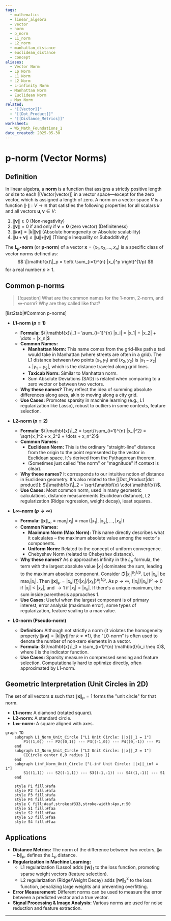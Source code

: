 ```yaml
---
tags:
  - mathematics
  - linear_algebra
  - vector
  - norm
  - p_norm
  - L1_norm
  - L2_norm
  - manhattan_distance
  - euclidean_distance
  - concept
aliases:
  - Vector Norm
  - Lp Norm
  - L1 Norm
  - L2 Norm
  - L-infinity Norm
  - Manhattan Norm
  - Euclidean Norm
  - Max Norm
related:
  - "[[Vector]]"
  - "[[Dot_Product]]"
  - "[[Distance_Metrics]]"
worksheet:
  - WS_Math_Foundations_1
date_created: 2025-05-30
---
```

# p-norm (Vector Norms)

## Definition
In linear algebra, a **norm** is a function that assigns a strictly positive length or size to each [[Vector|vector]] in a vector space—except for the zero vector, which is assigned a length of zero. A norm on a vector space $V$ is a function $\| \cdot \|: V \to \mathbb{R}$ that satisfies the following properties for all scalars $k$ and all vectors $\mathbf{u}, \mathbf{v} \in V$:
1.  $\|\mathbf{v}\| \ge 0$ (Non-negativity)
2.  $\|\mathbf{v}\| = 0$ if and only if $\mathbf{v} = \mathbf{0}$ (zero vector) (Definiteness)
3.  $\|k\mathbf{v}\| = |k| \|\mathbf{v}\|$ (Absolute homogeneity or Absolute scalability)
4.  $\|\mathbf{u} + \mathbf{v}\| \le \|\mathbf{u}\| + \|\mathbf{v}\|$ (Triangle inequality or Subadditivity)

The **$L_p$-norm** (or **p-norm**) of a vector $\mathbf{x} = (x_1, x_2, \dots, x_n)$ is a specific class of vector norms defined as:
$$ \|\mathbf{x}\|_p = \left( \sum_{i=1}^{n} |x_i|^p \right)^{1/p} $$
for a real number $p \ge 1$.

## Common p-norms

>[!question] What are the common names for the 1-norm, 2-norm, and ∞-norm? Why are they called like that?

[list2tab|#Common p-norms]
- **L1-norm ($p=1$)**
    - **Formula:** $\|\mathbf{x}\|_1 = \sum_{i=1}^{n} |x_i| = |x_1| + |x_2| + \dots + |x_n|$
    - **Common Names:**
        - **Manhattan Norm:** This name comes from the grid-like path a taxi would take in Manhattan (where streets are often in a grid). The L1 distance between two points $(x_1, y_1)$ and $(x_2, y_2)$ is $|x_1-x_2| + |y_1-y_2|$, which is the distance traveled along grid lines.
        - **Taxicab Norm:** Similar to Manhattan norm.
        - Sum Absolute Deviations (SAD) is related when comparing to a zero vector or between two vectors.
    - **Why these names?** They reflect the idea of summing absolute differences along axes, akin to moving along a city grid.
    - **Use Cases:** Promotes sparsity in machine learning (e.g., L1 regularization like Lasso), robust to outliers in some contexts, feature selection.

- **L2-norm ($p=2$)**
    - **Formula:** $\|\mathbf{x}\|_2 = \sqrt{\sum_{i=1}^{n} |x_i|^2} = \sqrt{x_1^2 + x_2^2 + \dots + x_n^2}$
    - **Common Names:**
        - **Euclidean Norm:** This is the ordinary "straight-line" distance from the origin to the point represented by the vector in Euclidean space. It's derived from the Pythagorean theorem.
        - (Sometimes just called "the norm" or "magnitude" if context is clear).
    - **Why these names?** It corresponds to our intuitive notion of distance in Euclidean geometry. It's also related to the [[Dot_Product|dot product]]: $\|\mathbf{x}\|_2 = \sqrt{\mathbf{x} \cdot \mathbf{x}}$.
    - **Use Cases:** Most common norm, used in many geometric calculations, distance measurements (Euclidean distance), L2 regularization (Ridge regression, weight decay), least squares.

- **L$\infty$-norm ($p \to \infty$)**
    - **Formula:** $\|\mathbf{x}\|_\infty = \max_{i} |x_i| = \max(|x_1|, |x_2|, \dots, |x_n|)$
    - **Common Names:**
        - **Maximum Norm (Max Norm):** This name directly describes what it calculates – the maximum absolute value among the vector's components.
        - **Uniform Norm:** Related to the concept of uniform convergence.
        - Chebyshev Norm (related to Chebyshev distance).
    - **Why these names?** As $p$ approaches infinity in the $L_p$ formula, the term with the largest absolute value $|x_i|$ dominates the sum, leading to the maximum absolute component.
      Consider $(\sum |x_i|^p)^{1/p}$. Let $|x_k|$ be $\max_i |x_i|$. Then $\|\mathbf{x}\|_p = |x_k| (\sum (|x_i|/|x_k|)^p)^{1/p}$. As $p \to \infty$, $(|x_i|/|x_k|)^p \to 0$ if $|x_i| < |x_k|$, and $\to 1$ if $|x_i| = |x_k|$. If there's a unique maximum, the sum inside parenthesis approaches 1.
    - **Use Cases:** Useful when the largest component is of primary interest, error analysis (maximum error), some types of regularization, feature scaling to a max value.

- **L0-norm (Pseudo-norm)**
    - **Definition:** Although not strictly a norm (it violates the homogeneity property $\|k\mathbf{v}\| = |k| \|\mathbf{v}\|$ for $k \neq \pm 1$), the "L0-norm" is often used to denote the number of non-zero elements in a vector.
    - **Formula:** $\|\mathbf{x}\|_0 = \sum_{i=1}^{n} \mathbb{I}(x_i \neq 0)$, where $\mathbb{I}$ is the indicator function.
    - **Use Cases:** Sparsity measure in compressed sensing and feature selection. Computationally hard to optimize directly, often approximated by L1-norm.

## Geometric Interpretation (Unit Circles in 2D)
The set of all vectors $\mathbf{x}$ such that $\|\mathbf{x}\|_p = 1$ forms the "unit circle" for that norm.
- **L1-norm:** A diamond (rotated square).
- **L2-norm:** A standard circle.
- **L$\infty$-norm:** A square aligned with axes.

```mermaid
graph TD
    subgraph L1_Norm_Unit_Circle ["L1 Unit Circle: ||x||_1 = 1"]
        P1((1,0)) --- P2((0,1)) --- P3((-1,0)) --- P4((0,-1)) --- P1
    end
    subgraph L2_Norm_Unit_Circle ["L2 Unit Circle: ||x||_2 = 1"]
        C[Circle center 0,0 radius 1]
    end
    subgraph Linf_Norm_Unit_Circle ["L-inf Unit Circle: ||x||_inf = 1"]
        S1((1,1)) --- S2((-1,1)) --- S3((-1,-1)) --- S4((1,-1)) --- S1
    end

    style P1 fill:#afa
    style P2 fill:#afa
    style P3 fill:#afa
    style P4 fill:#afa
    style C fill:#aaf,stroke:#333,stroke-width:4px,r:50
    style S1 fill:#faa
    style S2 fill:#faa
    style S3 fill:#faa
    style S4 fill:#faa
```

## Applications
- **Distance Metrics:** The norm of the difference between two vectors, $\|\mathbf{a} - \mathbf{b}\|_p$, defines the $L_p$ distance.
- **Regularization in Machine Learning:**
    - L1 regularization (Lasso) adds $\|\mathbf{w}\|_1$ to the loss function, promoting sparse weight vectors (feature selection).
    - L2 regularization (Ridge/Weight Decay) adds $\|\mathbf{w}\|_2^2$ to the loss function, penalizing large weights and preventing overfitting.
- **Error Measurement:** Different norms can be used to measure the error between a predicted vector and a true vector.
- **Signal Processing & Image Analysis:** Various norms are used for noise reduction and feature extraction.

---
